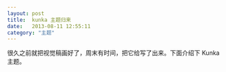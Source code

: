 ```yaml
---
layout: post
title:  kunka 主题归来
date:   2013-08-11 12:55:11
category: "主题"
---
```


很久之前就把视觉稿画好了，周末有时间，把它给写了出来。下面介绍下 Kunka 主题。
